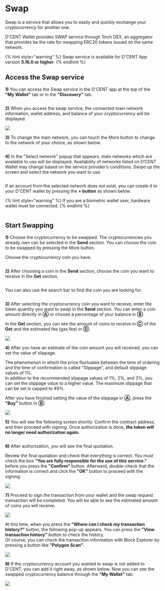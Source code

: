# Swap

Swap is a service that allows you to easily and quickly exchange your cryptocurrency for another one.

D'CENT Wallet provides SWAP service through 1inch DEX, an aggregator that provides be the rate for swapping ERC20 tokens issued on the same network.

{% hint style="warning" %}
Swap service is available for D'CENT App version **5.16.0 or higher**.
{% endhint %}

## Access the Swap service <a href="#select-network" id="select-network"></a>

**1)** You can access the Swap service in the D'CENT app at the top of the **"My Wallet"** tab or in the **"Discovery"** tab.

<figure><img src="../../.gitbook/assets/Swap_eng-1.png" alt=""><figcaption></figcaption></figure>

**2)** When you access the swap service, the connected main network information, wallet address, and balance of your cryptocurrency will be displayed.

![](../../.gitbook/assets/Swap_eng-2.png)



**3)** To change the main network, you can touch the More button to change to the network of your choice, as shown below.

<figure><img src="../../.gitbook/assets/Swap_eng-3.png" alt=""><figcaption></figcaption></figure>

**4)** In the "Select network" popup that appears, main networks which are available to use will be displayed. Availability of networks listed on D’CENT Wallet may change based on the service provider’s conditions. Swipe up the screen and select the network you want to use.

<figure><img src="../../.gitbook/assets/Swap_eng-4.png" alt=""><figcaption></figcaption></figure>

If an account from the selected network does not exist, you can create it to your D'CENT wallet by pressing the **+ button** as shown below.

{% hint style="warning" %}
If you are a biometric wallet user, hardware wallet must be connected.
{% endhint %}

<figure><img src="../../.gitbook/assets/Swap_eng-5.png" alt=""><figcaption></figcaption></figure>

##

## **Start Swapping**

**1)** Choose the cryptocurrency to be swapped.  The cryptocurrencies you already own can be selected in the **Send** section. You can choose the coin to be swapped by pressing the More button.

Choose the cryptocurrency coin you have.

<figure><img src="../../.gitbook/assets/Swap_eng-6.png" alt=""><figcaption></figcaption></figure>

**2)** After choosing a coin in the **Send** section, choose the coin you want to receive in the **Get** section.

<figure><img src="../../.gitbook/assets/Swap_eng-7.png" alt=""><figcaption></figcaption></figure>

You can also use the search bar to find the coin you are looking for.

<figure><img src="../../.gitbook/assets/Swap_eng-8.png" alt=""><figcaption></figcaption></figure>

**3)** After selecting the cryptocurrency coin you want to receive, enter the token quantity you want to swap in the **Send** section. You can enter a coin amount directly in **Ⓐ** or choose a percentage of your balance in **Ⓑ**.

In the **Get** section, you can see the amount of coins to receive in **Ⓒ** of the **Get** and the estimated fee (gas fee) in **Ⓓ**.

![](../../.gitbook/assets/Swap_eng-9.png)

**4)** After you have an estimate of the coin amount you will received, you can set the value of slippage.&#x20;

The phenomenon in which the price fluctuates between the time of ordering and the time of confirmation is called "Slippage", and default slippage values of 1%. \
In addition to the recommended slippage values of 1%, 2%, and 3%, you can set the slippage value to a higher value. The maximum slippage that can be set is capped to 49%.

After you have finished setting the value of the slippage in **Ⓐ**, press the **"Buy"** button in **Ⓑ**.

![](../../.gitbook/assets/Swap_eng-10.png)

**5)**  You will see the following screen shortly. Confirm the contract address, and then proceed with signing. Once authorization is done, **the token will no longer need authorization again.**

<figure><img src="../../.gitbook/assets/Swap_eng-12.png" alt=""><figcaption></figcaption></figure>

**6)** After authorization, you will see the final quotation.

Review the final quotation and check that everything is correct. You must check the box **"You are fully responsible for the use of this service."** before you press the **"Confirm"** button. Afterward, double-check that the information is correct and click the **"OK"** button to proceed with the signing.

![](../../.gitbook/assets/Swap_eng-11.png)

**7)** Proceed to sign the transaction from your wallet and the swap request transaction will be completed. You will be able to see the estimated amount of coins you will receive.

![](../../.gitbook/assets/Swap_eng-13.png)

At this time, when you press the **"Where can I check my transaction history?"** button, the following pop-up appears. You can press the **"View transaction history"** button to check the history.\
Of course, you can check the transaction information with Block Explorer by pressing a button like **"Polygon Scan".**

![](../../.gitbook/assets/Swap_eng-14.png)

**8)** If the cryptocurrency account you wanted to swap is not added to D'CENT, you can add it right away, as shown below. Now you can see the swapped cryptocurrency balance through the **"My Wallet"** tab.

![](../../.gitbook/assets/Swap_eng-15.png)

